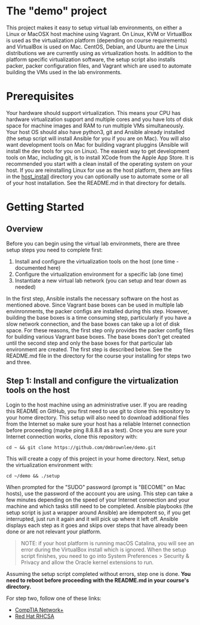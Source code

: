 # The "demo" project
This project makes it easy to setup virtual lab environments, on either a Linux or MacOSX host machine using Vagrant.  On Linux, KVM or VirtualBox is used as the virtualization platform (depending on course requirements) and VirtualBox is used on Mac.  CentOS, Debian, and Ubuntu are the Linux distributions we are currently using as virtualization hosts.  In addition to the platform specific virtualization software, the setup script also installs packer, packer configuration files, and Vagrant which are used to automate building the VMs used in the lab environments.

# Prerequisites
Your hardware should support virtualization. This means your CPU has hardware virtualization support and multiple cores and you have lots of disk space for machine images and RAM to run multiple VMs simultaneously.  Your host OS should also have python3, git and Ansible already installed (the setup script will install Ansible for you if you are on Mac).  You will also want development tools on Mac for building vagrant pluggins (Ansible will install the dev tools for you on Linux).  The easiest way to get development tools on Mac, including git, is to install XCode from the Apple App Store.  It is recommended you start with a clean install of the operating system on your host.  If you are reinstalling Linux for use as the host platform, there are files in the [host_install](https://github.com/dmbrownlee/demo/tree/master/host_install) directory you can optionally use to automate some or all of your host installation. See the README.md in that directory for details.

# Getting Started
## Overview
Before you can begin using the virtual lab environmets, there are three setup steps you need to complete first:

1. Install and configure the virtualization tools on the host (one time - documented here)
2. Configure the virtualization environment for a specific lab (one time)
3. Instantiate a new virtual lab network (you can setup and tear down as needed)

In the first step, Ansible installs the necessary software on the host as mentioned above. Since Vagrant base boxes can be used in multiple lab envinronments, the packer configs are installed during this step.  However, building the base boxes is a time consuming step, particularly if you have a slow network connection, and the base boxes can take up a lot of disk space. For these reasons, the first step only provides the packer config files for building various Vagrant base boxes.  The base boxes don't get created until the second step and only the base boxes for that particular lab environment are created.  The first step is described below.  See the README.md file in the directory for the course your installing for steps two and three.

## Step 1: Install and configure the virtualization tools on the host
Login to the host machine using an administrative user. If you are reading this README on GitHub, you first need to use git to clone this repository to your home directory. This setup will also need to download additional files from the Internet so make sure your host has a reliable Internet connection before proceeding (maybe ping 8.8.8.8 as a test).  Once you are sure your Internet connection works, clone this repository with:
```
cd ~ && git clone https://github.com/dmbrownlee/demo.git
```
This will create a copy of this project in your home directory.  Next, setup the virtualization environment with:
```
cd ~/demo && ./setup
```
When prompted for the "SUDO" password (prompt is "BECOME" on Mac hosts), use the password of the account you are using.  This step can take a few minutes depending on the speed of your Internet connection and your machine and which tasks still need to be completed.  Ansible playbooks (the setup script is just a wrapper around Ansible) are idempotent so, if you get interrupted, just run it again and it will pick up where it left off.  Ansible displays each step as it goes and skips over steps that have already been done or are not relevant your platform.

> NOTE: if your host platform is running macOS Catalina, you will see an error during the VirtualBox install which is ignored.  When the setup script finishes, you need to go into System Preferences > Security & Privacy and allow the Oracle kernel extensions to run.

Assuming the setup script completed without errors, step one is done.  **You need to reboot before proceeding with the README.md in your course's directory.**

For step two, follow one of these links:
- [CompTIA Network+](https://github.com/dmbrownlee/demo/tree/master/networkplus)
- [Red Hat RHCSA](https://github.com/dmbrownlee/demo/tree/master/rhcsa)
